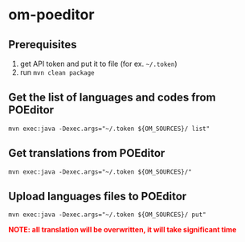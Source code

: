 # om-poeditor

## Prerequisites
 1. get API token and put it to file (for ex. `~/.token`)
 2. run `mvn clean package`

## Get the list of languages and codes from POEditor
`mvn exec:java -Dexec.args="~/.token ${OM_SOURCES}/ list"`

## Get translations from POEditor
`mvn exec:java -Dexec.args="~/.token ${OM_SOURCES}/"`

## Upload languages files to POEditor
`mvn exec:java -Dexec.args="~/.token ${OM_SOURCES}/ put"`

<span style="color: red;"><strong>NOTE: all translation will be overwritten, it will take significant time</strong></span>
